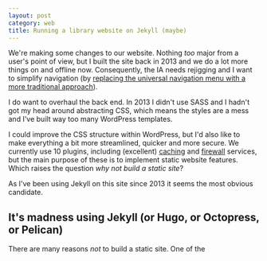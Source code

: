```yaml
---
layout: post
category: web
title: Running a library website on Jekyll (maybe)
---
```


We're making some changes to our website. Nothing _too_ major from a user's point of view, but I built the site back in 2013 and we do a lot more things on and offline now. Consequently, the IA needs rejigging and I want to simplify navigation (by [replacing the universal navigation menu with a more traditional approach](/2016/03/council-toolkit-no-universal-navigation-aberdeenshire/)).

I do want to overhaul the back end. In 2013 I didn't use SASS and I hadn't got my head around abstracting CSS, which means the styles are a mess and I've built way too many WordPress templates.

I could improve the CSS structure within WordPress, but I'd also like to make everything a bit more streamlined, quicker and more secure. We currently use 10 plugins, including (excellent) [caching](http://wp-rocket.me/) and [firewall](https://sucuri.net/) services, but the main purpose of these is to implement static website features. Which raises the question <i>why not build a static site</i>?

As I've been using Jekyll on this site since 2013 it seems the most obvious candidate.

## It's madness using Jekyll (or Hugo, or Octopress, or Pelican)

There are many reasons _not_ to build a static site. One of the 

